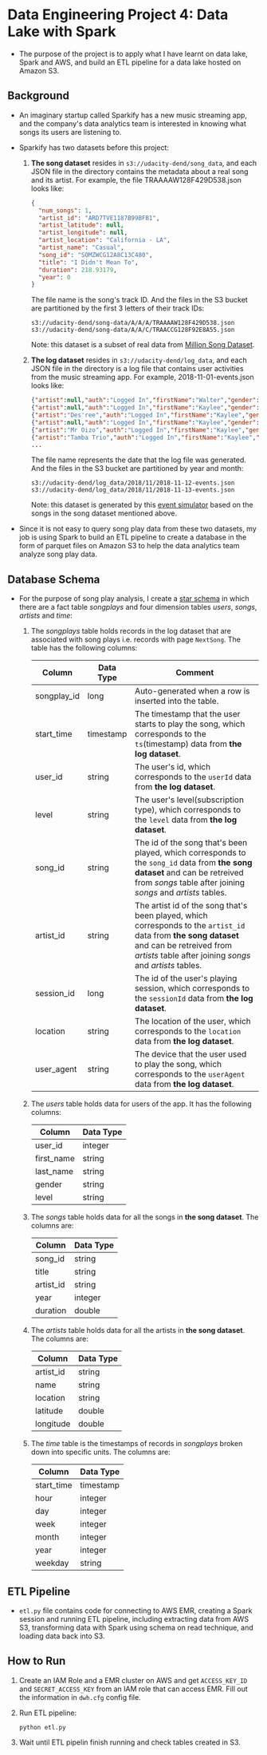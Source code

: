 # Data Engineering Project 4: Data Lake with Spark

- The purpose of the project is to apply what I have learnt on data lake, Spark and AWS, and build an ETL pipeline for a data lake hosted on Amazon S3.

## Background

- An imaginary startup called Sparkify has a new music streaming app, and the company's data analytics team is interested in knowing what songs its users are listening to.

- Sparkify has two datasets before this project:

  1. **The song dataset** resides in `s3://udacity-dend/song_data`, and each JSON file in the directory contains the metadata about a real song and its artist. For example, the file TRAAAAW128F429D538.json looks like:

     ```json
     {
       "num_songs": 1,
       "artist_id": "ARD7TVE1187B99BFB1",
       "artist_latitude": null,
       "artist_longitude": null,
       "artist_location": "California - LA",
       "artist_name": "Casual",
       "song_id": "SOMZWCG12A8C13C480",
       "title": "I Didn't Mean To",
       "duration": 218.93179,
       "year": 0
     }
     ```

     The file name is the song's track ID. And the files in the S3 bucket are partitioned by the first 3 letters of their track IDs:

     ```
     s3://udacity-dend/song-data/A/A/A/TRAAAAW128F429D538.json
     s3://udacity-dend/song-data/A/A/C/TRAACCG128F92E8A55.json
     ```

     Note: this dataset is a subset of real data from [Million Song Dataset](https://labrosa.ee.columbia.edu/millionsong/).

  1. **The log dataset** resides in `s3://udacity-dend/log_data`, and each JSON file in the directory is a log file that contains user activities from the music streaming app. For example, 2018-11-01-events.json looks like:

     ```json
     {"artist":null,"auth":"Logged In","firstName":"Walter","gender":"M","itemInSession":0,"lastName":"Frye","length":null,"level":"free","location":"San Francisco-Oakland-Hayward, CA","method":"GET","page":"Home","registration":1540919166796.0,"sessionId":38,"song":null,"status":200,"ts":1541105830796,"userAgent":"\"Mozilla\/5.0 (Macintosh; Intel Mac OS X 10_9_4) AppleWebKit\/537.36 (KHTML, like Gecko) Chrome\/36.0.1985.143 Safari\/537.36\"","userId":"39"}
     {"artist":null,"auth":"Logged In","firstName":"Kaylee","gender":"F","itemInSession":0,"lastName":"Summers","length":null,"level":"free","location":"Phoenix-Mesa-Scottsdale, AZ","method":"GET","page":"Home","registration":1540344794796.0,"sessionId":139,"song":null,"status":200,"ts":1541106106796,"userAgent":"\"Mozilla\/5.0 (Windows NT 6.1; WOW64) AppleWebKit\/537.36 (KHTML, like Gecko) Chrome\/35.0.1916.153 Safari\/537.36\"","userId":"8"}
     {"artist":"Des'ree","auth":"Logged In","firstName":"Kaylee","gender":"F","itemInSession":1,"lastName":"Summers","length":246.30812,"level":"free","location":"Phoenix-Mesa-Scottsdale, AZ","method":"PUT","page":"NextSong","registration":1540344794796.0,"sessionId":139,"song":"You Gotta Be","status":200,"ts":1541106106796,"userAgent":"\"Mozilla\/5.0 (Windows NT 6.1; WOW64) AppleWebKit\/537.36 (KHTML, like Gecko) Chrome\/35.0.1916.153 Safari\/537.36\"","userId":"8"}
     {"artist":null,"auth":"Logged In","firstName":"Kaylee","gender":"F","itemInSession":2,"lastName":"Summers","length":null,"level":"free","location":"Phoenix-Mesa-Scottsdale, AZ","method":"GET","page":"Upgrade","registration":1540344794796.0,"sessionId":139,"song":null,"status":200,"ts":1541106132796,"userAgent":"\"Mozilla\/5.0 (Windows NT 6.1; WOW64) AppleWebKit\/537.36 (KHTML, like Gecko) Chrome\/35.0.1916.153 Safari\/537.36\"","userId":"8"}
     {"artist":"Mr Oizo","auth":"Logged In","firstName":"Kaylee","gender":"F","itemInSession":3,"lastName":"Summers","length":144.03873,"level":"free","location":"Phoenix-Mesa-Scottsdale, AZ","method":"PUT","page":"NextSong","registration":1540344794796.0,"sessionId":139,"song":"Flat 55","status":200,"ts":1541106352796,"userAgent":"\"Mozilla\/5.0 (Windows NT 6.1; WOW64) AppleWebKit\/537.36 (KHTML, like Gecko) Chrome\/35.0.1916.153 Safari\/537.36\"","userId":"8"}
     {"artist":"Tamba Trio","auth":"Logged In","firstName":"Kaylee","gender":"F","itemInSession":4,"lastName":"Summers","length":177.18812,"level":"free","location":"Phoenix-Mesa-Scottsdale, AZ","method":"PUT","page":"NextSong","registration":1540344794796.0,"sessionId":139,"song":"Quem Quiser Encontrar O Amor","status":200,"ts":1541106496796,"userAgent":"\"Mozilla\/5.0 (Windows NT 6.1; WOW64) AppleWebKit\/537.36 (KHTML, like Gecko) Chrome\/35.0.1916.153 Safari\/537.36\"","userId":"8"}
     ...
     ```

     The file name represents the date that the log file was generated. And the files in the S3 bucket are partitioned by year and month:

     ```
     s3://udacity-dend/log_data/2018/11/2018-11-12-events.json
     s3://udacity-dend/log_data/2018/11/2018-11-13-events.json
     ```

     Note: this dataset is generated by this [event simulator](https://github.com/Interana/eventsim) based on the songs in the song dataset mentioned above.

- Since it is not easy to query song play data from these two datasets, my job is using Spark to build an ETL pipeline to create a database in the form of parquet files on Amazon S3 to help the data analytics team analyze song play data.

## Database Schema

- For the purpose of song play analysis, I create a [star schema](https://en.wikipedia.org/wiki/Star_schema) in which there are a fact table _songplays_ and four dimension tables _users_, _songs_, _artists_ and _time_:

  1. The _songplays_ table holds records in the log dataset that are associated with song plays i.e. records with page `NextSong`. The table has the following columns:

     | Column      | Data Type | Comment                                                                                                                                                                                                 |
     | ----------- | --------- | ------------------------------------------------------------------------------------------------------------------------------------------------------------------------------------------------------- |
     | songplay_id | long      | Auto-generated when a row is inserted into the table.                                                                                                                                                   |
     | start_time  | timestamp | The timestamp that the user starts to play the song, which corresponds to the `ts`(timestamp) data from **the log dataset**.                                                                            |
     | user_id     | string    | The user's id, which corresponds to the `userId` data from **the log dataset**.                                                                                                                         |
     | level       | string    | The user's level(subscription type), which corresponds to the `level` data from **the log dataset**.                                                                                                    |
     | song_id     | string    | The id of the song that's been played, which corresponds to the `song_id` data from **the song dataset** and can be retreived from _songs_ table after joining _songs_ and _artists_ tables.            |
     | artist_id   | string    | The artist id of the song that's been played, which corresponds to the `artist_id` data from **the song dataset** and can be retreived from _artists_ table after joining _songs_ and _artists_ tables. |
     | session_id  | long      | The id of the user's playing session, which corresponds to the `sessionId` data from **the log dataset**.                                                                                               |
     | location    | string    | The location of the user, which corresponds to the `location` data from **the log dataset**.                                                                                                            |
     | user_agent  | string    | The device that the user used to play the song, which corresponds to the `userAgent` data from **the log dataset**.                                                                                     |

  1. The _users_ table holds data for users of the app. It has the following columns:

     | Column     | Data Type |
     | ---------- | --------- |
     | user_id    | integer   |
     | first_name | string    |
     | last_name  | string    |
     | gender     | string    |
     | level      | string    |

  1. The _songs_ table holds data for all the songs in **the song dataset**. The columns are:

     | Column    | Data Type |
     | --------- | --------- |
     | song_id   | string    |
     | title     | string    |
     | artist_id | string    |
     | year      | integer   |
     | duration  | double    |

  1. The _artists_ table holds data for all the artists in **the song dataset**. The columns are:

     | Column    | Data Type |
     | --------- | --------- |
     | artist_id | string    |
     | name      | string    |
     | location  | string    |
     | latitude  | double    |
     | longitude | double    |

  1. The _time_ table is the timestamps of records in _songplays_ broken down into specific units. The columns are:

     | Column     | Data Type |
     | ---------- | --------- |
     | start_time | timestamp |
     | hour       | integer   |
     | day        | integer   |
     | week       | integer   |
     | month      | integer   |
     | year       | integer   |
     | weekday    | string    |

## ETL Pipeline

- `etl.py` file contains code for connecting to AWS EMR, creating a Spark session and running ETL pipeline, including extracting data from AWS S3, transforming data with Spark using schema on read technique, and loading data back into S3.

## How to Run

1. Create an IAM Role and a EMR cluster on AWS and get `ACCESS_KEY_ID` and `SECRET_ACCESS_KEY` from an IAM role that can access EMR. Fill out the information in `dwh.cfg` config file.

1. Run ETL pipeline:

   ```
   python etl.py
   ```

1. Wait until ETL pipelin finish running and check tables created in S3.
